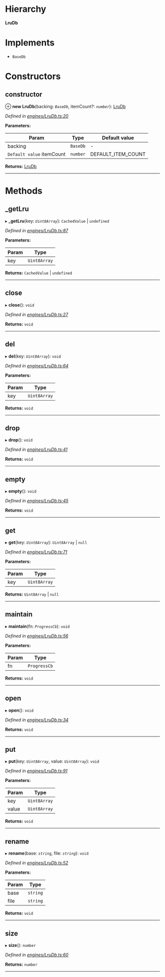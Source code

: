 

# Hierarchy

**LruDb**

# Implements

* `BaseDb`

# Constructors

<a id="constructor"></a>

##  constructor

⊕ **new LruDb**(backing: *`BaseDb`*, itemCount?: *`number`*): [LruDb](_engines_lrudb_.lrudb.md)

*Defined in [engines/LruDb.ts:20](https://github.com/polkadot-js/common/blob/40f3ceb/packages/db/src/engines/LruDb.ts#L20)*

**Parameters:**

| Param | Type | Default value |
| ------ | ------ | ------ |
| backing | `BaseDb` | - |
| `Default value` itemCount | `number` |  DEFAULT_ITEM_COUNT |

**Returns:** [LruDb](_engines_lrudb_.lrudb.md)

___

# Methods

<a id="_getlru"></a>

##  _getLru

▸ **_getLru**(key: *`Uint8Array`*):  `CachedValue` &#124; `undefined`

*Defined in [engines/LruDb.ts:87](https://github.com/polkadot-js/common/blob/40f3ceb/packages/db/src/engines/LruDb.ts#L87)*

**Parameters:**

| Param | Type |
| ------ | ------ |
| key | `Uint8Array` |

**Returns:**  `CachedValue` &#124; `undefined`

___
<a id="close"></a>

##  close

▸ **close**(): `void`

*Defined in [engines/LruDb.ts:27](https://github.com/polkadot-js/common/blob/40f3ceb/packages/db/src/engines/LruDb.ts#L27)*

**Returns:** `void`

___
<a id="del"></a>

##  del

▸ **del**(key: *`Uint8Array`*): `void`

*Defined in [engines/LruDb.ts:64](https://github.com/polkadot-js/common/blob/40f3ceb/packages/db/src/engines/LruDb.ts#L64)*

**Parameters:**

| Param | Type |
| ------ | ------ |
| key | `Uint8Array` |

**Returns:** `void`

___
<a id="drop"></a>

##  drop

▸ **drop**(): `void`

*Defined in [engines/LruDb.ts:41](https://github.com/polkadot-js/common/blob/40f3ceb/packages/db/src/engines/LruDb.ts#L41)*

**Returns:** `void`

___
<a id="empty"></a>

##  empty

▸ **empty**(): `void`

*Defined in [engines/LruDb.ts:45](https://github.com/polkadot-js/common/blob/40f3ceb/packages/db/src/engines/LruDb.ts#L45)*

**Returns:** `void`

___
<a id="get"></a>

##  get

▸ **get**(key: *`Uint8Array`*):  `Uint8Array` &#124; `null`

*Defined in [engines/LruDb.ts:71](https://github.com/polkadot-js/common/blob/40f3ceb/packages/db/src/engines/LruDb.ts#L71)*

**Parameters:**

| Param | Type |
| ------ | ------ |
| key | `Uint8Array` |

**Returns:**  `Uint8Array` &#124; `null`

___
<a id="maintain"></a>

##  maintain

▸ **maintain**(fn: *`ProgressCb`*): `void`

*Defined in [engines/LruDb.ts:56](https://github.com/polkadot-js/common/blob/40f3ceb/packages/db/src/engines/LruDb.ts#L56)*

**Parameters:**

| Param | Type |
| ------ | ------ |
| fn | `ProgressCb` |

**Returns:** `void`

___
<a id="open"></a>

##  open

▸ **open**(): `void`

*Defined in [engines/LruDb.ts:34](https://github.com/polkadot-js/common/blob/40f3ceb/packages/db/src/engines/LruDb.ts#L34)*

**Returns:** `void`

___
<a id="put"></a>

##  put

▸ **put**(key: *`Uint8Array`*, value: *`Uint8Array`*): `void`

*Defined in [engines/LruDb.ts:91](https://github.com/polkadot-js/common/blob/40f3ceb/packages/db/src/engines/LruDb.ts#L91)*

**Parameters:**

| Param | Type |
| ------ | ------ |
| key | `Uint8Array` |
| value | `Uint8Array` |

**Returns:** `void`

___
<a id="rename"></a>

##  rename

▸ **rename**(base: *`string`*, file: *`string`*): `void`

*Defined in [engines/LruDb.ts:52](https://github.com/polkadot-js/common/blob/40f3ceb/packages/db/src/engines/LruDb.ts#L52)*

**Parameters:**

| Param | Type |
| ------ | ------ |
| base | `string` |
| file | `string` |

**Returns:** `void`

___
<a id="size"></a>

##  size

▸ **size**(): `number`

*Defined in [engines/LruDb.ts:60](https://github.com/polkadot-js/common/blob/40f3ceb/packages/db/src/engines/LruDb.ts#L60)*

**Returns:** `number`

___

